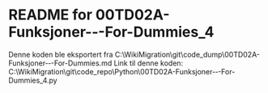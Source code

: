 # README for 00TD02A-Funksjoner-‐-For-Dummies_4
Denne koden ble eksportert fra C:\WikiMigration\git\code_dump\00TD02A-Funksjoner-‐-For-Dummies.md
Link til denne koden: C:\WikiMigration\git\code_repo\Python\00TD02A-Funksjoner-‐-For-Dummies_4.py
